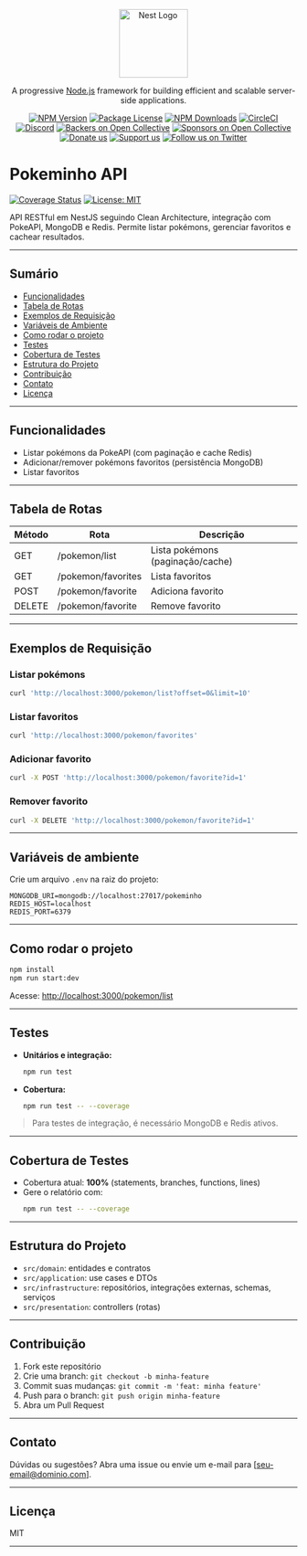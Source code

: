 <p align="center">
  <a href="http://nestjs.com/" target="blank"><img src="https://nestjs.com/img/logo-small.svg" width="120" alt="Nest Logo" /></a>
</p>

[circleci-image]: https://img.shields.io/circleci/build/github/nestjs/nest/master?token=abc123def456
[circleci-url]: https://circleci.com/gh/nestjs/nest

  <p align="center">A progressive <a href="http://nodejs.org" target="_blank">Node.js</a> framework for building efficient and scalable server-side applications.</p>
    <p align="center">
<a href="https://www.npmjs.com/~nestjscore" target="_blank"><img src="https://img.shields.io/npm/v/@nestjs/core.svg" alt="NPM Version" /></a>
<a href="https://www.npmjs.com/~nestjscore" target="_blank"><img src="https://img.shields.io/npm/l/@nestjs/core.svg" alt="Package License" /></a>
<a href="https://www.npmjs.com/~nestjscore" target="_blank"><img src="https://img.shields.io/npm/dm/@nestjs/common.svg" alt="NPM Downloads" /></a>
<a href="https://circleci.com/gh/nestjs/nest" target="_blank"><img src="https://img.shields.io/circleci/build/github/nestjs/nest/master" alt="CircleCI" /></a>
<a href="https://discord.gg/G7Qnnhy" target="_blank"><img src="https://img.shields.io/badge/discord-online-brightgreen.svg" alt="Discord"/></a>
<a href="https://opencollective.com/nest#backer" target="_blank"><img src="https://opencollective.com/nest/backers/badge.svg" alt="Backers on Open Collective" /></a>
<a href="https://opencollective.com/nest#sponsor" target="_blank"><img src="https://opencollective.com/nest/sponsors/badge.svg" alt="Sponsors on Open Collective" /></a>
  <a href="https://paypal.me/kamilmysliwiec" target="_blank"><img src="https://img.shields.io/badge/Donate-PayPal-ff3f59.svg" alt="Donate us"/></a>
    <a href="https://opencollective.com/nest#sponsor"  target="_blank"><img src="https://img.shields.io/badge/Support%20us-Open%20Collective-41B883.svg" alt="Support us"></a>
  <a href="https://twitter.com/nestframework" target="_blank"><img src="https://img.shields.io/twitter/follow/nestframework.svg?style=social&label=Follow" alt="Follow us on Twitter"></a>
</p>
  <!--[![Backers on Open Collective](https://opencollective.com/nest/backers/badge.svg)](https://opencollective.com/nest#backer)
  [![Sponsors on Open Collective](https://opencollective.com/nest/sponsors/badge.svg)](https://opencollective.com/nest#sponsor)-->

# Pokeminho API

[![Coverage Status](https://img.shields.io/badge/coverage-100%25-brightgreen)](./coverage)
[![License: MIT](https://img.shields.io/badge/License-MIT-yellow.svg)](LICENSE)

API RESTful em NestJS seguindo Clean Architecture, integração com PokeAPI, MongoDB e Redis. Permite listar pokémons, gerenciar favoritos e cachear resultados.

---

## Sumário

- [Funcionalidades](#funcionalidades)
- [Tabela de Rotas](#tabela-de-rotas)
- [Exemplos de Requisição](#exemplos-de-requisição)
- [Variáveis de Ambiente](#variáveis-de-ambiente)
- [Como rodar o projeto](#como-rodar-o-projeto)
- [Testes](#testes)
- [Cobertura de Testes](#cobertura-de-testes)
- [Estrutura do Projeto](#estrutura-do-projeto)
- [Contribuição](#contribuição)
- [Contato](#contato)
- [Licença](#licença)

---

## Funcionalidades

- Listar pokémons da PokeAPI (com paginação e cache Redis)
- Adicionar/remover pokémons favoritos (persistência MongoDB)
- Listar favoritos

---

## Tabela de Rotas

| Método | Rota                  | Descrição                        |
|--------|-----------------------|----------------------------------|
| GET    | /pokemon/list         | Lista pokémons (paginação/cache) |
| GET    | /pokemon/favorites    | Lista favoritos                  |
| POST   | /pokemon/favorite     | Adiciona favorito                |
| DELETE | /pokemon/favorite     | Remove favorito                  |

---

## Exemplos de Requisição

### Listar pokémons

```bash
curl 'http://localhost:3000/pokemon/list?offset=0&limit=10'
```

### Listar favoritos

```bash
curl 'http://localhost:3000/pokemon/favorites'
```

### Adicionar favorito

```bash
curl -X POST 'http://localhost:3000/pokemon/favorite?id=1'
```

### Remover favorito

```bash
curl -X DELETE 'http://localhost:3000/pokemon/favorite?id=1'
```

---

## Variáveis de ambiente

Crie um arquivo `.env` na raiz do projeto:

```
MONGODB_URI=mongodb://localhost:27017/pokeminho
REDIS_HOST=localhost
REDIS_PORT=6379
```

---

## Como rodar o projeto

```bash
npm install
npm run start:dev
```

Acesse: [http://localhost:3000/pokemon/list](http://localhost:3000/pokemon/list)

---

## Testes

- **Unitários e integração:**  
  ```bash
  npm run test
  ```
- **Cobertura:**  
  ```bash
  npm run test -- --coverage
  ```

> Para testes de integração, é necessário MongoDB e Redis ativos.

---

## Cobertura de Testes

- Cobertura atual: **100%** (statements, branches, functions, lines)
- Gere o relatório com:  
  ```bash
  npm run test -- --coverage
  ```

---

## Estrutura do Projeto

- `src/domain`: entidades e contratos
- `src/application`: use cases e DTOs
- `src/infrastructure`: repositórios, integrações externas, schemas, serviços
- `src/presentation`: controllers (rotas)

---

## Contribuição

1. Fork este repositório
2. Crie uma branch: `git checkout -b minha-feature`
3. Commit suas mudanças: `git commit -m 'feat: minha feature'`
4. Push para o branch: `git push origin minha-feature`
5. Abra um Pull Request

---

## Contato

Dúvidas ou sugestões? Abra uma issue ou envie um e-mail para [seu-email@dominio.com].

---

## Licença

MIT

---

